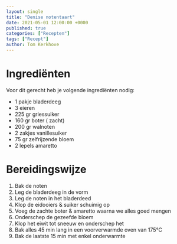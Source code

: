 ```yaml
---
layout: single
title: "Denise notentaart"
date: 2021-05-01 12:00:00 +0000
published: true
categories: ["Recepten"]
tags: ["Recept"]
author: Tom Kerkhove
---
```


# Ingrediënten
Voor dit gerecht heb je volgende ingrediënten nodig:

- 1 pakje bladerdeeg
- 3 eieren
- 225 gr griessuiker
- 160 gr boter ( zacht)
- 200 gr walnoten
- 2 zakjes vanillesuiker
- 75 gr zelfrijzende bloem
- 2 lepels amaretto

# Bereidingswijze

1. Bak de noten
2. Leg de bladerdeeg in de vorm
3. Leg de noten in het bladerdeed
4. Klop de eidooiers & suiker schuimig op
5. Voeg de zachte boter & amaretto waarna we alles goed mengen
6. Onderschep de gezeefde bloem
7. Klop het eiwit tot sneeuw en onderschep het
8. Bak alles 45 min lang in een voorverwarmde oven van 175°C
9. Bak de laatste 15 min met enkel onderwarmte
